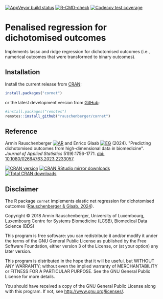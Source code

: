 
[![AppVeyor build status](https://ci.appveyor.com/api/projects/status/github/rauschenberger/cornet?svg=true)](https://ci.appveyor.com/project/rauschenberger/cornet)
[![R-CMD-check](https://github.com/rauschenberger/cornet/actions/workflows/R-CMD-check.yaml/badge.svg)](https://github.com/rauschenberger/cornet/actions/workflows/R-CMD-check.yaml)
[![Codecov test coverage](https://codecov.io/gh/rauschenberger/cornet/graph/badge.svg)](https://app.codecov.io/gh/rauschenberger/cornet)

# Penalised regression for dichotomised outcomes 

Implements lasso and ridge regression for dichotomised outcomes (i.e., numerical outcomes that were transformed to binary outcomes).

## Installation

Install the current release from
[CRAN](https://CRAN.R-project.org/package=cornet):

``` r
install.packages("cornet")
```

or the latest development version from
[GitHub](https://github.com/rauschenberger/cornet):

``` r
#install.packages("remotes")
remotes::install_github("rauschenberger/cornet")
```

## Reference

Armin Rauschenberger
[![AR](https://info.orcid.org/wp-content/uploads/2019/11/orcid_16x16.png)](https://orcid.org/0000-0001-6498-4801)
and Enrico Glaab
[![EG](https://info.orcid.org/wp-content/uploads/2019/11/orcid_16x16.png)](https://orcid.org/0000-0003-3977-7469)
(2024). "Predicting dichotomised outcomes from high-dimensional data in biomedicine".
*Journal of Applied Statistics* 51(9):1756-1771.
[doi: 10.1080/02664763.2023.2233057](https://doi.org/10.1080/02664763.2023.2233057).

[![CRAN version](https://www.r-pkg.org/badges/version/cornet)](https://CRAN.R-project.org/package=cornet)
[![CRAN RStudio mirror downloads](https://cranlogs.r-pkg.org/badges/cornet)](https://CRAN.R-project.org/package=cornet)
[![Total CRAN downloads](https://cranlogs.r-pkg.org/badges/grand-total/cornet)](https://CRAN.R-project.org/package=cornet)

## Disclaimer

The R package `cornet` implements elastic net regression for dichotomised outcomes ([Rauschenberger & Glaab, 2024](https://doi.org/10.1080/02664763.2023.2233057)).

Copyright &copy; 2018 Armin Rauschenberger, University of Luxembourg, Luxembourg Centre for Systems Biomedicine (LCSB), Biomedical Data Science (BDS)

This program is free software: you can redistribute it and/or modify it under the terms of the GNU General Public License as published by the Free Software Foundation, either version 3 of the License, or (at your option) any later version.

This program is distributed in the hope that it will be useful, but WITHOUT ANY WARRANTY; without even the implied warranty of MERCHANTABILITY or FITNESS FOR A PARTICULAR PURPOSE. See the GNU General Public License for more details.

You should have received a copy of the GNU General Public License along with this program. If not, see <http://www.gnu.org/licenses/>.
